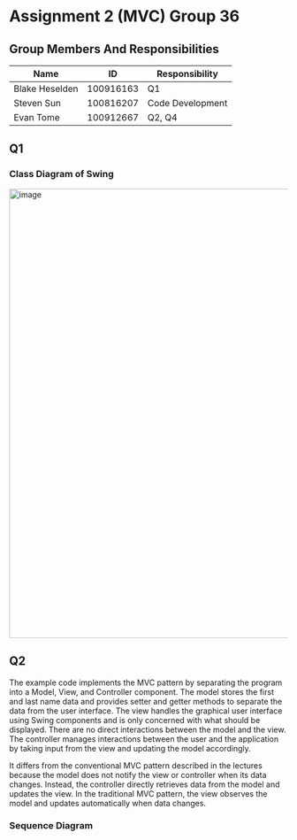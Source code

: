 # Assignment 2 (MVC) Group 36

## Group Members And Responsibilities 
| Name           | ID        | Responsibility   |
|----------------|-----------|------------------|
| Blake Heselden | 100916163 | Q1               |
| Steven Sun     | 100816207 | Code Development |
| Evan Tome      | 100912667 | Q2, Q4           |

## Q1

### Class Diagram of Swing
<img width="676" height="812" alt="image" src="https://github.com/user-attachments/assets/1bd98f0a-0cd0-4326-90d8-6cabfaac67b3" />


## Q2
The example code implements the MVC pattern by separating the program into a Model, View, and Controller component. The 
model stores the first and last name data and provides setter and getter methods to separate the data from the user 
interface. The view handles the graphical user interface using Swing components and is only concerned with what should 
be displayed. There are no direct interactions between the model and the view. The controller manages interactions 
between the user and the application by taking input from the view and updating the model accordingly.

It differs from the conventional MVC pattern described in the lectures because the model does not notify the view or 
controller when its data changes. Instead, the controller directly retrieves data from the model and updates the view. 
In the traditional MVC pattern, the view observes the model and updates automatically when data changes.

### Sequence Diagram

